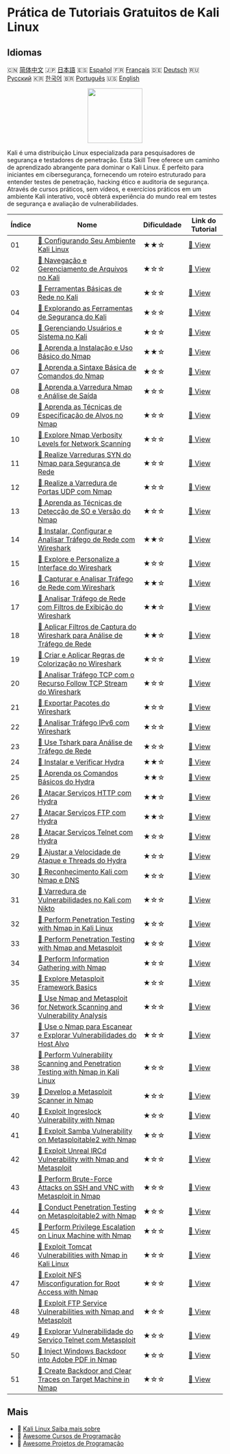 # Prática de Tutoriais Gratuitos de Kali Linux

## Idiomas

🇨🇳 [简体中文](README_zh.md) 🇯🇵 [日本語](README_ja.md) 🇪🇸 [Español](README_es.md) 🇫🇷 [Français](README_fr.md) 🇩🇪 [Deutsch](README_de.md) 🇷🇺 [Русский](README_ru.md) 🇰🇷 [한국어](README_ko.md) 🇧🇷 [Português](README_pt.md) 🇺🇸 [English](README.md) 

<div align="center">
<img width="128px" src="https://file.labex.io/path/nJIFH3qqCckt.png">
</div>

Kali é uma distribuição Linux especializada para pesquisadores de segurança e testadores de penetração. Esta Skill Tree oferece um caminho de aprendizado abrangente para dominar o Kali Linux. É perfeito para iniciantes em cibersegurança, fornecendo um roteiro estruturado para entender testes de penetração, hacking ético e auditoria de segurança. Através de cursos práticos, sem vídeos, e exercícios práticos em um ambiente Kali interativo, você obterá experiência do mundo real em testes de segurança e avaliação de vulnerabilidades.

|   Índice | Nome                                                                                                                                                                                                          | Dificuldade   | Link do Tutorial                                                                                                                    |
|----------|---------------------------------------------------------------------------------------------------------------------------------------------------------------------------------------------------------------|---------------|-------------------------------------------------------------------------------------------------------------------------------------|
|       01 | [📖 Configurando Seu Ambiente Kali Linux](https://labex.io/pt/tutorials/kali-setting-up-your-kali-linux-environment-552195)                                                                                   | ★★☆           | [🔗 View](https://labex.io/pt/tutorials/kali-setting-up-your-kali-linux-environment-552195)                                         |
|       02 | [📖 Navegação e Gerenciamento de Arquivos no Kali](https://labex.io/pt/tutorials/kali-navigating-and-managing-files-in-kali-552194)                                                                           | ★☆☆           | [🔗 View](https://labex.io/pt/tutorials/kali-navigating-and-managing-files-in-kali-552194)                                          |
|       03 | [📖 Ferramentas Básicas de Rede no Kali](https://labex.io/pt/tutorials/kali-basic-networking-tools-in-kali-552191)                                                                                            | ★☆☆           | [🔗 View](https://labex.io/pt/tutorials/kali-basic-networking-tools-in-kali-552191)                                                 |
|       04 | [📖 Explorando as Ferramentas de Segurança do Kali](https://labex.io/pt/tutorials/kali-exploring-kali-s-security-tools-552192)                                                                                | ★☆☆           | [🔗 View](https://labex.io/pt/tutorials/kali-exploring-kali-s-security-tools-552192)                                                |
|       05 | [📖 Gerenciando Usuários e Sistema no Kali](https://labex.io/pt/tutorials/kali-managing-users-and-system-in-kali-552193)                                                                                      | ★☆☆           | [🔗 View](https://labex.io/pt/tutorials/kali-managing-users-and-system-in-kali-552193)                                              |
|       06 | [📖 Aprenda a Instalação e Uso Básico do Nmap](https://labex.io/pt/tutorials/nmap-learn-nmap-installation-and-basic-usage-415924)                                                                             | ★★☆           | [🔗 View](https://labex.io/pt/tutorials/nmap-learn-nmap-installation-and-basic-usage-415924)                                        |
|       07 | [📖 Aprenda a Sintaxe Básica de Comandos do Nmap](https://labex.io/pt/tutorials/nmap-learn-nmap-basic-command-syntax-415919)                                                                                  | ★☆☆           | [🔗 View](https://labex.io/pt/tutorials/nmap-learn-nmap-basic-command-syntax-415919)                                                |
|       08 | [📖 Aprenda a Varredura Nmap e Análise de Saída](https://labex.io/pt/tutorials/nmap-learn-nmap-scanning-and-output-analysis-415926)                                                                           | ★☆☆           | [🔗 View](https://labex.io/pt/tutorials/nmap-learn-nmap-scanning-and-output-analysis-415926)                                        |
|       09 | [📖 Aprenda as Técnicas de Especificação de Alvos no Nmap](https://labex.io/pt/tutorials/nmap-learn-target-specification-techniques-in-nmap-415935)                                                           | ★☆☆           | [🔗 View](https://labex.io/pt/tutorials/nmap-learn-target-specification-techniques-in-nmap-415935)                                  |
|       10 | [📖 Explore Nmap Verbosity Levels for Network Scanning](https://labex.io/pt/tutorials/nmap-explore-nmap-verbosity-levels-for-network-scanning-415939)                                                         | ★☆☆           | [🔗 View](https://labex.io/pt/tutorials/nmap-explore-nmap-verbosity-levels-for-network-scanning-415939)                             |
|       11 | [📖 Realize Varreduras SYN do Nmap para Segurança de Rede](https://labex.io/pt/tutorials/nmap-conduct-nmap-syn-scans-for-network-security-415934)                                                             | ★☆☆           | [🔗 View](https://labex.io/pt/tutorials/nmap-conduct-nmap-syn-scans-for-network-security-415934)                                    |
|       12 | [📖 Realize a Varredura de Portas UDP com Nmap](https://labex.io/pt/tutorials/nmap-perform-udp-port-scanning-with-nmap-415938)                                                                                | ★☆☆           | [🔗 View](https://labex.io/pt/tutorials/nmap-perform-udp-port-scanning-with-nmap-415938)                                            |
|       13 | [📖 Aprenda as Técnicas de Detecção de SO e Versão do Nmap](https://labex.io/pt/tutorials/nmap-learn-nmap-os-and-version-detection-techniques-415925)                                                         | ★☆☆           | [🔗 View](https://labex.io/pt/tutorials/nmap-learn-nmap-os-and-version-detection-techniques-415925)                                 |
|       14 | [📖 Instalar, Configurar e Analisar Tráfego de Rede com Wireshark](https://labex.io/pt/tutorials/wireshark-install-configure-and-analyze-network-traffic-with-wireshark-415947)                               | ★★☆           | [🔗 View](https://labex.io/pt/tutorials/wireshark-install-configure-and-analyze-network-traffic-with-wireshark-415947)              |
|       15 | [📖 Explore e Personalize a Interface do Wireshark](https://labex.io/pt/tutorials/wireshark-explore-and-customize-wireshark-interface-415949)                                                                 | ★☆☆           | [🔗 View](https://labex.io/pt/tutorials/wireshark-explore-and-customize-wireshark-interface-415949)                                 |
|       16 | [📖 Capturar e Analisar Tráfego de Rede com Wireshark](https://labex.io/pt/tutorials/wireshark-capture-and-analyze-network-traffic-with-wireshark-415956)                                                     | ★★☆           | [🔗 View](https://labex.io/pt/tutorials/wireshark-capture-and-analyze-network-traffic-with-wireshark-415956)                        |
|       17 | [📖 Analisar Tráfego de Rede com Filtros de Exibição do Wireshark](https://labex.io/pt/tutorials/wireshark-analyze-network-traffic-with-wireshark-display-filters-415944)                                     | ★★☆           | [🔗 View](https://labex.io/pt/tutorials/wireshark-analyze-network-traffic-with-wireshark-display-filters-415944)                    |
|       18 | [📖 Aplicar Filtros de Captura do Wireshark para Análise de Tráfego de Rede](https://labex.io/pt/tutorials/wireshark-apply-wireshark-capture-filters-for-network-traffic-analysis-415940)                     | ★★☆           | [🔗 View](https://labex.io/pt/tutorials/wireshark-apply-wireshark-capture-filters-for-network-traffic-analysis-415940)              |
|       19 | [📖 Criar e Aplicar Regras de Colorização no Wireshark](https://labex.io/pt/tutorials/wireshark-create-and-apply-colorizing-rules-in-wireshark-415941)                                                        | ★☆☆           | [🔗 View](https://labex.io/pt/tutorials/wireshark-create-and-apply-colorizing-rules-in-wireshark-415941)                            |
|       20 | [📖 Analisar Tráfego TCP com o Recurso Follow TCP Stream do Wireshark](https://labex.io/pt/tutorials/wireshark-analyze-tcp-traffic-with-wireshark-follow-tcp-stream-feature-415946)                           | ★☆☆           | [🔗 View](https://labex.io/pt/tutorials/wireshark-analyze-tcp-traffic-with-wireshark-follow-tcp-stream-feature-415946)              |
|       21 | [📖 Exportar Pacotes do Wireshark](https://labex.io/pt/tutorials/wireshark-export-packets-from-wireshark-415945)                                                                                              | ★☆☆           | [🔗 View](https://labex.io/pt/tutorials/wireshark-export-packets-from-wireshark-415945)                                             |
|       22 | [📖 Analisar Tráfego IPv6 com Wireshark](https://labex.io/pt/tutorials/wireshark-analyze-ipv6-traffic-with-wireshark-415950)                                                                                  | ★☆☆           | [🔗 View](https://labex.io/pt/tutorials/wireshark-analyze-ipv6-traffic-with-wireshark-415950)                                       |
|       23 | [📖 Use Tshark para Análise de Tráfego de Rede](https://labex.io/pt/tutorials/wireshark-use-tshark-for-network-traffic-analysis-415942)                                                                       | ★☆☆           | [🔗 View](https://labex.io/pt/tutorials/wireshark-use-tshark-for-network-traffic-analysis-415942)                                   |
|       24 | [📖 Instalar e Verificar Hydra](https://labex.io/pt/tutorials/hydra-install-and-verify-hydra-549917)                                                                                                          | ★★☆           | [🔗 View](https://labex.io/pt/tutorials/hydra-install-and-verify-hydra-549917)                                                      |
|       25 | [📖 Aprenda os Comandos Básicos do Hydra](https://labex.io/pt/tutorials/hydra-learn-basic-hydra-commands-549918)                                                                                              | ★★☆           | [🔗 View](https://labex.io/pt/tutorials/hydra-learn-basic-hydra-commands-549918)                                                    |
|       26 | [📖 Atacar Serviços HTTP com Hydra](https://labex.io/pt/tutorials/hydra-attack-http-services-with-hydra-549915)                                                                                               | ★★☆           | [🔗 View](https://labex.io/pt/tutorials/hydra-attack-http-services-with-hydra-549915)                                               |
|       27 | [📖 Atacar Serviços FTP com Hydra](https://labex.io/pt/tutorials/hydra-attack-ftp-services-with-hydra-549914)                                                                                                 | ★★☆           | [🔗 View](https://labex.io/pt/tutorials/hydra-attack-ftp-services-with-hydra-549914)                                                |
|       28 | [📖 Atacar Serviços Telnet com Hydra](https://labex.io/pt/tutorials/hydra-attack-telnet-services-with-hydra-549916)                                                                                           | ★☆☆           | [🔗 View](https://labex.io/pt/tutorials/hydra-attack-telnet-services-with-hydra-549916)                                             |
|       29 | [📖 Ajustar a Velocidade de Ataque e Threads do Hydra](https://labex.io/pt/tutorials/hydra-adjust-hydra-attack-speed-and-threads-549913)                                                                      | ★☆☆           | [🔗 View](https://labex.io/pt/tutorials/hydra-adjust-hydra-attack-speed-and-threads-549913)                                         |
|       30 | [📖 Reconhecimento Kali com Nmap e DNS](https://labex.io/pt/tutorials/kali-kali-reconnaissance-with-nmap-and-dns-552298)                                                                                      | ★☆☆           | [🔗 View](https://labex.io/pt/tutorials/kali-kali-reconnaissance-with-nmap-and-dns-552298)                                          |
|       31 | [📖 Varredura de Vulnerabilidades no Kali com Nikto](https://labex.io/pt/tutorials/kali-kali-vulnerability-scanning-with-nikto-552301)                                                                        | ★☆☆           | [🔗 View](https://labex.io/pt/tutorials/kali-kali-vulnerability-scanning-with-nikto-552301)                                         |
|       32 | [📖 Perform Penetration Testing with Nmap in Kali Linux](https://labex.io/pt/tutorials/nmap-perform-penetration-testing-with-nmap-in-kali-linux-416116)                                                       | ★☆☆           | [🔗 View](https://labex.io/pt/tutorials/nmap-perform-penetration-testing-with-nmap-in-kali-linux-416116)                            |
|       33 | [📖 Perform Penetration Testing with Nmap and Metasploit](https://labex.io/pt/tutorials/nmap-perform-penetration-testing-with-nmap-and-metasploit-416117)                                                     | ★☆☆           | [🔗 View](https://labex.io/pt/tutorials/nmap-perform-penetration-testing-with-nmap-and-metasploit-416117)                           |
|       34 | [📖 Perform Information Gathering with Nmap](https://labex.io/pt/tutorials/nmap-perform-information-gathering-with-nmap-416118)                                                                               | ★☆☆           | [🔗 View](https://labex.io/pt/tutorials/nmap-perform-information-gathering-with-nmap-416118)                                        |
|       35 | [📖 Explore Metasploit Framework Basics](https://labex.io/pt/tutorials/explore-metasploit-framework-basics-416119)                                                                                            | ★☆☆           | [🔗 View](https://labex.io/pt/tutorials/explore-metasploit-framework-basics-416119)                                                 |
|       36 | [📖 Use Nmap and Metasploit for Network Scanning and Vulnerability Analysis](https://labex.io/pt/tutorials/nmap-use-nmap-and-metasploit-for-network-scanning-and-vulnerability-analysis-416120)               | ★☆☆           | [🔗 View](https://labex.io/pt/tutorials/nmap-use-nmap-and-metasploit-for-network-scanning-and-vulnerability-analysis-416120)        |
|       37 | [📖 Use o Nmap para Escanear e Explorar Vulnerabilidades do Host Alvo](https://labex.io/pt/tutorials/nmap-use-nmap-to-scan-and-exploit-target-host-vulnerabilities-416121)                                    | ★☆☆           | [🔗 View](https://labex.io/pt/tutorials/nmap-use-nmap-to-scan-and-exploit-target-host-vulnerabilities-416121)                       |
|       38 | [📖 Perform Vulnerability Scanning and Penetration Testing with Nmap in Kali Linux](https://labex.io/pt/tutorials/nmap-perform-vulnerability-scanning-and-penetration-testing-with-nmap-in-kali-linux-416122) | ★☆☆           | [🔗 View](https://labex.io/pt/tutorials/nmap-perform-vulnerability-scanning-and-penetration-testing-with-nmap-in-kali-linux-416122) |
|       39 | [📖 Develop a Metasploit Scanner in Nmap](https://labex.io/pt/tutorials/nmap-develop-a-metasploit-scanner-in-nmap-416123)                                                                                     | ★☆☆           | [🔗 View](https://labex.io/pt/tutorials/nmap-develop-a-metasploit-scanner-in-nmap-416123)                                           |
|       40 | [📖 Exploit Ingreslock Vulnerability with Nmap](https://labex.io/pt/tutorials/nmap-exploit-ingreslock-vulnerability-with-nmap-416124)                                                                         | ★☆☆           | [🔗 View](https://labex.io/pt/tutorials/nmap-exploit-ingreslock-vulnerability-with-nmap-416124)                                     |
|       41 | [📖 Exploit Samba Vulnerability on Metasploitable2 with Nmap](https://labex.io/pt/tutorials/nmap-exploit-samba-vulnerability-on-metasploitable2-with-nmap-416125)                                             | ★☆☆           | [🔗 View](https://labex.io/pt/tutorials/nmap-exploit-samba-vulnerability-on-metasploitable2-with-nmap-416125)                       |
|       42 | [📖 Exploit Unreal IRCd Vulnerability with Nmap and Metasploit](https://labex.io/pt/tutorials/nmap-exploit-unreal-ircd-vulnerability-with-nmap-and-metasploit-416126)                                         | ★☆☆           | [🔗 View](https://labex.io/pt/tutorials/nmap-exploit-unreal-ircd-vulnerability-with-nmap-and-metasploit-416126)                     |
|       43 | [📖 Perform Brute-Force Attacks on SSH and VNC with Metasploit in Nmap](https://labex.io/pt/tutorials/nmap-perform-brute-force-attacks-on-ssh-and-vnc-with-metasploit-in-nmap-416127)                         | ★☆☆           | [🔗 View](https://labex.io/pt/tutorials/nmap-perform-brute-force-attacks-on-ssh-and-vnc-with-metasploit-in-nmap-416127)             |
|       44 | [📖 Conduct Penetration Testing on Metasploitable2 with Nmap](https://labex.io/pt/tutorials/nmap-conduct-penetration-testing-on-metasploitable2-with-nmap-416128)                                             | ★☆☆           | [🔗 View](https://labex.io/pt/tutorials/nmap-conduct-penetration-testing-on-metasploitable2-with-nmap-416128)                       |
|       45 | [📖 Perform Privilege Escalation on Linux Machine with Nmap](https://labex.io/pt/tutorials/nmap-perform-privilege-escalation-on-linux-machine-with-nmap-416129)                                               | ★☆☆           | [🔗 View](https://labex.io/pt/tutorials/nmap-perform-privilege-escalation-on-linux-machine-with-nmap-416129)                        |
|       46 | [📖 Exploit Tomcat Vulnerabilities with Nmap in Kali Linux](https://labex.io/pt/tutorials/nmap-exploit-tomcat-vulnerabilities-with-nmap-in-kali-linux-416130)                                                 | ★☆☆           | [🔗 View](https://labex.io/pt/tutorials/nmap-exploit-tomcat-vulnerabilities-with-nmap-in-kali-linux-416130)                         |
|       47 | [📖 Exploit NFS Misconfiguration for Root Access with Nmap](https://labex.io/pt/tutorials/nmap-exploit-nfs-misconfiguration-for-root-access-with-nmap-416131)                                                 | ★☆☆           | [🔗 View](https://labex.io/pt/tutorials/nmap-exploit-nfs-misconfiguration-for-root-access-with-nmap-416131)                         |
|       48 | [📖 Exploit FTP Service Vulnerabilities with Nmap and Metasploit](https://labex.io/pt/tutorials/nmap-exploit-ftp-service-vulnerabilities-with-nmap-and-metasploit-416132)                                     | ★☆☆           | [🔗 View](https://labex.io/pt/tutorials/nmap-exploit-ftp-service-vulnerabilities-with-nmap-and-metasploit-416132)                   |
|       49 | [📖 Explorar Vulnerabilidade do Serviço Telnet com Metasploit](https://labex.io/pt/tutorials/nmap-exploit-telnet-service-vulnerability-with-metasploit-416133)                                                | ★☆☆           | [🔗 View](https://labex.io/pt/tutorials/nmap-exploit-telnet-service-vulnerability-with-metasploit-416133)                           |
|       50 | [📖 Inject Windows Backdoor into Adobe PDF in Nmap](https://labex.io/pt/tutorials/nmap-inject-windows-backdoor-into-adobe-pdf-in-nmap-416134)                                                                 | ★☆☆           | [🔗 View](https://labex.io/pt/tutorials/nmap-inject-windows-backdoor-into-adobe-pdf-in-nmap-416134)                                 |
|       51 | [📖 Create Backdoor and Clear Traces on Target Machine in Nmap](https://labex.io/pt/tutorials/create-backdoor-and-clear-traces-on-target-machine-in-nmap-416135)                                              | ★☆☆           | [🔗 View](https://labex.io/pt/tutorials/create-backdoor-and-clear-traces-on-target-machine-in-nmap-416135)                          |

## Mais

- 🔗 [Kali Linux Saiba mais sobre](https://labex.io/pt/skilltrees/kali)
- 🔗 [Awesome Cursos de Programação](https://github.com/labex-labs/awesome-programming-courses)
- 🔗 [Awesome Projetos de Programação](https://github.com/labex-labs/awesome-programming-projects)

